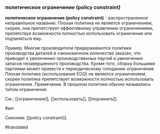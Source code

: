 ### политическое ограничение (policy constraint)

**политическое ограничение (policy constraint)** - распространенное неправильное название. Плохая политика не является ограничением, скорее, она препятствует эффективному управлению ограничениями, препятствуя возможности полностью использовать ограничение или подчиняться ему.

Пример. Многие производители придерживаются политики производства деталей в «экономичном количестве заказа», что приводит к увеличению производственных партий и увеличению запасов незавершенного производства. Кроме того, сборка большими партиями может привести к периодическому голоданию ограничения. Плохая политика (использование EOQ) не является ограничением, скорее политика препятствует возможности полностью использовать ограничение. Примечание. В прошлом политики обычно назывались типом ограничения.

См.: [[ограничение]], [[использовать]], [[подчинить]].

#мп

Синоним: [[policy constraint]].

#translated
